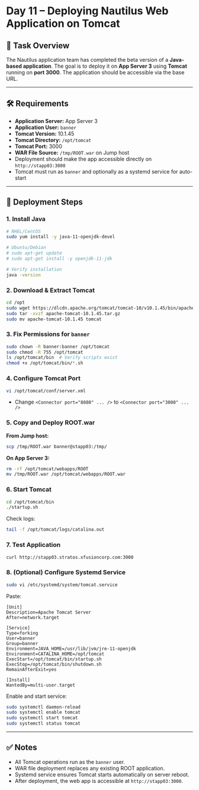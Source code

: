 # Day 11 – Deploying Nautilus Web Application on Tomcat

## 📌 Task Overview

The Nautilus application team has completed the beta version of a **Java-based application**. The goal is to deploy it on **App Server 3** using **Tomcat** running on **port 3000**. The application should be accessible via the base URL.

---

## 🛠️ Requirements

* **Application Server:** App Server 3
* **Application User:** `banner`
* **Tomcat Version:** 10.1.45
* **Tomcat Directory:** `/opt/tomcat`
* **Tomcat Port:** 3000
* **WAR File Source:** `/tmp/ROOT.war` on Jump host
* Deployment should make the app accessible directly on `http://stapp03:3000`
* Tomcat must run as `banner` and optionally as a systemd service for auto-start

---

## 📂 Deployment Steps

### 1. Install Java

```bash
# RHEL/CentOS
sudo yum install -y java-11-openjdk-devel

# Ubuntu/Debian
# sudo apt-get update
# sudo apt-get install -y openjdk-11-jdk

# Verify installation
java -version
```

### 2. Download & Extract Tomcat

```bash
cd /opt
sudo wget https://dlcdn.apache.org/tomcat/tomcat-10/v10.1.45/bin/apache-tomcat-10.1.45.tar.gz
sudo tar -xvzf apache-tomcat-10.1.45.tar.gz
sudo mv apache-tomcat-10.1.45 tomcat
```

### 3. Fix Permissions for `banner`

```bash
sudo chown -R banner:banner /opt/tomcat
sudo chmod -R 755 /opt/tomcat
ls /opt/tomcat/bin  # Verify scripts exist
chmod +x /opt/tomcat/bin/*.sh
```

### 4. Configure Tomcat Port

```bash
vi /opt/tomcat/conf/server.xml
```

* Change `<Connector port="8080" ... />` to `<Connector port="3000" ... />`

### 5. Copy and Deploy ROOT.war

**From Jump host:**

```bash
scp /tmp/ROOT.war banner@stapp03:/tmp/
```

**On App Server 3:**

```bash
rm -rf /opt/tomcat/webapps/ROOT
mv /tmp/ROOT.war /opt/tomcat/webapps/ROOT.war
```

### 6. Start Tomcat

```bash
cd /opt/tomcat/bin
./startup.sh
```

Check logs:

```bash
tail -f /opt/tomcat/logs/catalina.out
```

### 7. Test Application

```bash
curl http://stapp03.stratos.xfusioncorp.com:3000
```

### 8. (Optional) Configure Systemd Service

```bash
sudo vi /etc/systemd/system/tomcat.service
```

Paste:

```
[Unit]
Description=Apache Tomcat Server
After=network.target

[Service]
Type=forking
User=banner
Group=banner
Environment=JAVA_HOME=/usr/lib/jvm/jre-11-openjdk
Environment=CATALINA_HOME=/opt/tomcat
ExecStart=/opt/tomcat/bin/startup.sh
ExecStop=/opt/tomcat/bin/shutdown.sh
RemainAfterExit=yes

[Install]
WantedBy=multi-user.target
```

Enable and start service:

```bash
sudo systemctl daemon-reload
sudo systemctl enable tomcat
sudo systemctl start tomcat
sudo systemctl status tomcat
```

---

## ✅ Notes

* All Tomcat operations run as the `banner` user.
* WAR file deployment replaces any existing ROOT application.
* Systemd service ensures Tomcat starts automatically on server reboot.
* After deployment, the web app is accessible at `http://stapp03:3000`.
